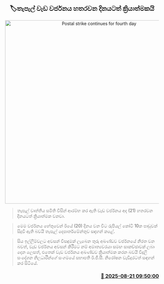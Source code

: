 <p align='center'><b><h2 align='center' title='Postal strike continues for fourth day'>🏷තැපැල් වැඩ වර්ජනය හතරවන දිනයටත් ක්‍රියාත්මකයි</h2></b></p>
<p align='center'><img src='https://helakuru.sgp1.cdn.digitaloceanspaces.com/esana/images/lib/strike-new-archived.jpg' width='600' alt='Postal strike continues for fourth day'></p>

> තැපැල් වෘත්තීය සමිති විසින් ආරම්භ කර ඇති වැඩ වර්ජනය අද (21) හතරවන දිනයටත් ක්‍රියාත්මක වනවා.

> මෙම වර්ජනය හේතුවෙන් ඊයේ (20) දිනය වන විට රුපියල් කෝටි 10ක පාඩුවක් සිදුවී ඇති බවයි තැපැල් දෙපාර්තමේන්තුව සඳහන් කළේ.

> සිය ඉල්ලීම්වලට අවසන් විසඳුමක් ලැබෙන තුරු අඛණ්ඩව වර්ජනයේ නිරත වන බවත්, වැඩ වර්ජනය අවසන් කිරීමට නම් අමාත්‍යවරයා සමඟ සාකච්ඡාවක් ලබා දෙන ලෙසත්, එතෙක් වැඩ වර්ජනය අඛණ්ඩව ක්‍රියාත්මක කරන බවයි විදුලි සංදේශන නිලධාරීන්ගේ සංගමයේ සභාපති ඊ.ජී.සී. නිරෝෂන වැඩිදුරටත් සඳහන් කර සිටියේ.



<h3 align='right'><a href='https://www.helakuru.lk/esana/p/112885/'>📅 2025-08-21 09:50:00</a></h3>
